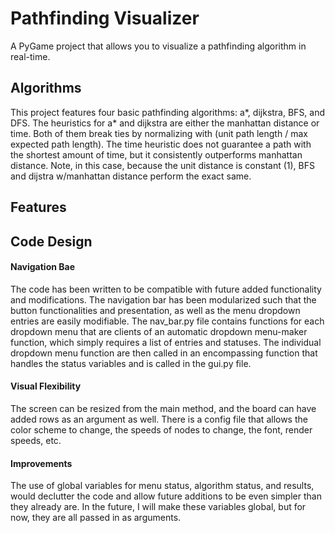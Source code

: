 # Pathfinding Visualizer
A PyGame project that allows you to visualize a pathfinding algorithm in real-time.

## Algorithms
This project features four basic pathfinding algorithms: a*, dijkstra, BFS, and DFS. The heuristics for a* and dijkstra are either the manhattan distance or time. Both of them break ties by normalizing with (unit path length / max expected path length). The time heuristic does not guarantee a path with the shortest amount of time, but it consistently outperforms manhattan distance. Note, in this case, because the unit distance is constant (1), BFS and dijstra w/manhattan distance perform the exact same. 

## Features


## Code Design

#### Navigation Bae
The code has been written to be compatible with future added functionality and modifications. The navigation bar has been modularized such that the button functionalities and presentation, as well as the menu dropdown entries are easily modifiable. The nav_bar.py file contains functions for each dropdown menu that are clients of an automatic dropdown menu-maker function, which simply requires a list of entries and statuses. The individual dropdown menu function are then called in an encompassing function that handles the status variables and is called in the gui.py file.

#### Visual Flexibility
The screen can be resized from the main method, and the board can have added rows as an argument as well. There is a config file that allows the color scheme to change, the speeds of nodes to change, the font, render speeds, etc. 
#### Improvements
The use of global variables for menu status, algorithm status, and results, would declutter the code and allow future additions to be even simpler than they already are. In the future, I will make these variables global, but for now, they are all passed in as arguments.
 
